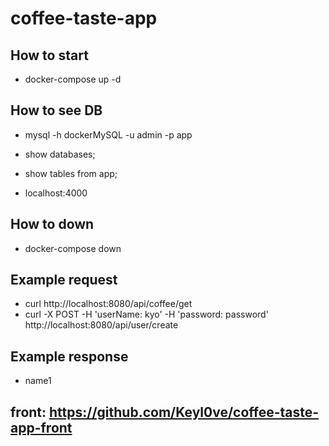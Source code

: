 # coffee-taste-app

## How to start
- docker-compose up -d

## How to see DB
- mysql -h dockerMySQL -u admin -p app
- show databases;
- show tables from app;

- localhost:4000



## How to down
- docker-compose down

## Example request
- curl http://localhost:8080/api/coffee/get
- curl -X POST -H 'userName: kyo' -H 'password: password' http://localhost:8080/api/user/create

## Example response
- name1

## front: https://github.com/Keyl0ve/coffee-taste-app-front
